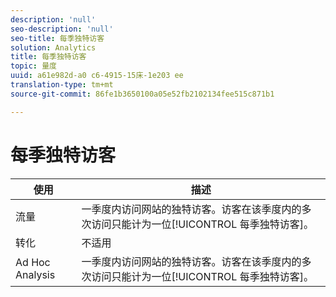 ```yaml
---
description: 'null'
seo-description: 'null'
seo-title: 每季独特访客
solution: Analytics
title: 每季独特访客
topic: 量度
uuid: a61e982d-a0 c6-4915-15床-1e203 ee
translation-type: tm+mt
source-git-commit: 86fe1b3650100a05e52fb2102134fee515c871b1

---
```



# 每季独特访客

| 使用 | 描述 |
|---|---|
| 流量 | 一季度内访问网站的独特访客。访客在该季度内的多次访问只能计为一位[!UICONTROL 每季独特访客]。 |
| 转化 | 不适用 |
| Ad Hoc Analysis | 一季度内访问网站的独特访客。访客在该季度内的多次访问只能计为一位[!UICONTROL 每季独特访客]。 |


